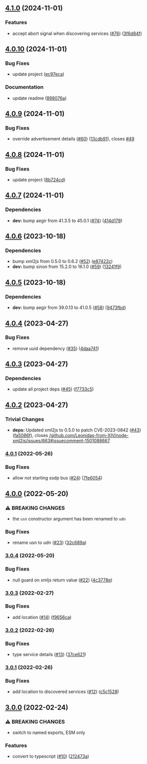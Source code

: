 ## [4.1.0](https://github.com/achingbrain/ssdp/compare/v4.0.10...v4.1.0) (2024-11-01)

### Features

* accept abort signal when discovering services ([#76](https://github.com/achingbrain/ssdp/issues/76)) ([3f6d84f](https://github.com/achingbrain/ssdp/commit/3f6d84f1faab083529a43aa1b0b402c91b8d9c17))

## [4.0.10](https://github.com/achingbrain/ssdp/compare/v4.0.9...v4.0.10) (2024-11-01)

### Bug Fixes

* update project ([ec97eca](https://github.com/achingbrain/ssdp/commit/ec97eca1fa82c6efad298051fe9a1275337afcb7))

### Documentation

* update readme ([898076a](https://github.com/achingbrain/ssdp/commit/898076a76c0ad5f5c8201ba2c12ffa4c553ea918))

## [4.0.9](https://github.com/achingbrain/ssdp/compare/v4.0.8...v4.0.9) (2024-11-01)

### Bug Fixes

* override advertisement details ([#60](https://github.com/achingbrain/ssdp/issues/60)) ([13cdb91](https://github.com/achingbrain/ssdp/commit/13cdb91d9913141cd410a6959a8b2294c1dddbd0)), closes [#49](https://github.com/achingbrain/ssdp/issues/49)

## [4.0.8](https://github.com/achingbrain/ssdp/compare/v4.0.7...v4.0.8) (2024-11-01)

### Bug Fixes

* update project ([8b724cd](https://github.com/achingbrain/ssdp/commit/8b724cd8d833158e4d9d4101226aef9cd524c67f))

## [4.0.7](https://github.com/achingbrain/ssdp/compare/v4.0.6...v4.0.7) (2024-11-01)

### Dependencies

* **dev:** bump aegir from 41.3.5 to 45.0.1 ([#74](https://github.com/achingbrain/ssdp/issues/74)) ([414d179](https://github.com/achingbrain/ssdp/commit/414d1799a5df0479dfdb2a2ee7f289d2da98eeb7))

## [4.0.6](https://github.com/achingbrain/ssdp/compare/v4.0.5...v4.0.6) (2023-10-18)


### Dependencies

* bump xml2js from 0.5.0 to 0.6.2 ([#52](https://github.com/achingbrain/ssdp/issues/52)) ([e87422c](https://github.com/achingbrain/ssdp/commit/e87422c1f04728adc18e5f0568ab5814986e7754))
* **dev:** bump sinon from 15.2.0 to 16.1.0 ([#59](https://github.com/achingbrain/ssdp/issues/59)) ([13241f9](https://github.com/achingbrain/ssdp/commit/13241f9fdd2de5b0034244c41558fba449a5bb35))

## [4.0.5](https://github.com/achingbrain/ssdp/compare/v4.0.4...v4.0.5) (2023-10-18)


### Dependencies

* **dev:** bump aegir from 39.0.13 to 41.0.5 ([#58](https://github.com/achingbrain/ssdp/issues/58)) ([9473fbd](https://github.com/achingbrain/ssdp/commit/9473fbd074ab43a4cf3ee057e44e634178d8a66a))

## [4.0.4](https://github.com/achingbrain/ssdp/compare/v4.0.3...v4.0.4) (2023-04-27)


### Bug Fixes

* remove uuid dependency ([#35](https://github.com/achingbrain/ssdp/issues/35)) ([4daa741](https://github.com/achingbrain/ssdp/commit/4daa7419654c15ea36ecca919e7ad2003dc5d61e))

## [4.0.3](https://github.com/achingbrain/ssdp/compare/v4.0.2...v4.0.3) (2023-04-27)


### Dependencies

* update all project deps ([#45](https://github.com/achingbrain/ssdp/issues/45)) ([f7733c5](https://github.com/achingbrain/ssdp/commit/f7733c59183cef248f0366aee430bf1d27bf295a))

## [4.0.2](https://github.com/achingbrain/ssdp/compare/v4.0.1...v4.0.2) (2023-04-27)


### Trivial Changes

* **deps:** Updated xml2js to 0.5.0 to patch CVE-2023-0842 ([#43](https://github.com/achingbrain/ssdp/issues/43)) ([fa5086f](https://github.com/achingbrain/ssdp/commit/fa5086fc7fe0fb55012c0e15ef18bfb54b54cf30)), closes [/github.com/Leonidas-from-XIV/node-xml2js/issues/663#issuecomment-1501088667](https://github.com/achingbrain//github.com/Leonidas-from-XIV/node-xml2js/issues/663/issues/issuecomment-1501088667)

### [4.0.1](https://github.com/achingbrain/ssdp/compare/v4.0.0...v4.0.1) (2022-05-26)


### Bug Fixes

* allow not starting ssdp bus ([#24](https://github.com/achingbrain/ssdp/issues/24)) ([7fe6054](https://github.com/achingbrain/ssdp/commit/7fe6054f4178fce7e8f6bfa88a305ea789ab125a))

## [4.0.0](https://github.com/achingbrain/ssdp/compare/v3.0.4...v4.0.0) (2022-05-20)


### ⚠ BREAKING CHANGES

* the `usn` constructor argument has been renamed to `udn`

### Bug Fixes

* rename usn to udn ([#23](https://github.com/achingbrain/ssdp/issues/23)) ([32c689a](https://github.com/achingbrain/ssdp/commit/32c689a0541ced5f7444edc7b28dcab84ede8f91))

### [3.0.4](https://github.com/achingbrain/ssdp/compare/v3.0.3...v3.0.4) (2022-05-20)


### Bug Fixes

* null guard on xmljs return value ([#22](https://github.com/achingbrain/ssdp/issues/22)) ([4c3778e](https://github.com/achingbrain/ssdp/commit/4c3778e3a29e25314fd808c9fb3161062aea2224))

### [3.0.3](https://github.com/achingbrain/ssdp/compare/v3.0.2...v3.0.3) (2022-02-27)


### Bug Fixes

* add location ([#14](https://github.com/achingbrain/ssdp/issues/14)) ([f9656ca](https://github.com/achingbrain/ssdp/commit/f9656ca91e72cd88cb9856b725e8ffb08dedfcb3))

### [3.0.2](https://github.com/achingbrain/ssdp/compare/v3.0.1...v3.0.2) (2022-02-26)


### Bug Fixes

* type service details ([#13](https://github.com/achingbrain/ssdp/issues/13)) ([37ce621](https://github.com/achingbrain/ssdp/commit/37ce621e7cb43c45594b9112480e85d50809f7aa))

### [3.0.1](https://github.com/achingbrain/ssdp/compare/v3.0.0...v3.0.1) (2022-02-26)


### Bug Fixes

* add location to discovered services ([#12](https://github.com/achingbrain/ssdp/issues/12)) ([c5c1528](https://github.com/achingbrain/ssdp/commit/c5c152858891d41f72ce719331d13d7d4aa780ae))

## [3.0.0](https://github.com/achingbrain/ssdp/compare/v2.1.2...v3.0.0) (2022-02-24)


### ⚠ BREAKING CHANGES

* switch to named exports, ESM only

### Features

* convert to typescript ([#10](https://github.com/achingbrain/ssdp/issues/10)) ([212473a](https://github.com/achingbrain/ssdp/commit/212473a3fb239514692fd8c5be713ec15c3453e8))
